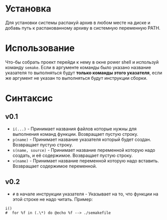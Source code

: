# Установка

Для установки системы распакуй архив в любом месте на диске и добавь путь к распакованному архиву 
в системную переменную PATH.

# Использование

Что-бы собрать проект перейди к нему в окне power shell и используй команду ``semake``.
Если в аргументе команды было указано название указателя то выполняться будут **только команды этого 
указателя**, если же аргумент не указан то выполняться будут инструкции сборки.

# Синтаксис

## v0.1

* ``i(...)`` - Принимает названия файлов которые нужны для выполнения команд функции. Возвращает пустую строку.
* ``p(name)`` - Принимает название указателя который будет создан. Возвращает пустую строку.
* ``s(name, source)`` - Принимает название переменной которую надо создать, и её содержимое. Возвращает пустую строку.
* ``v(name)`` - Принимает название переменной которую надо вставить. Возвращает содержимое переменной.

## v0.2

* ``#`` в начале инструкции указателя - Указывает на то, что функции на этой строке не надо читать. Пример:
```
i()
#  for %f in (.\*) do @echo %f --> ./semakefile
```
